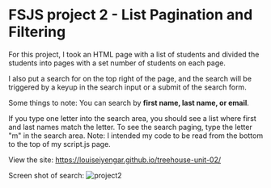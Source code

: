 #  FSJS project 2 - List Pagination and Filtering

For this project, I took an HTML page with a list of students and divided the students into pages with a set 
number of students on each page.

I also put a search for on the top right of the page, and the search will be triggered by a keyup in the search input or
a submit of the search form.

Some things to note: You can search by **first name, last name, or email**.

If you type one letter into the search area, you should see a list where first and last names match the letter.
To see the search paging, type the letter "m" in the search area.
Note: I intended my code to be read from the bottom to the top of my script.js page.

View the site: https://louiseiyengar.github.io/treehouse-unit-02/

Screen shot of search:
![project2](https://user-images.githubusercontent.com/42808209/52511970-89680b80-2bd0-11e9-9c7c-afe083ff915b.jpg)
